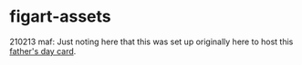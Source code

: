 # figart-assets

210213 maf: Just noting here that this was set up originally here to host this [father's day card](https://assets.markfigart.com/happy-fathers-day-pop/index.html). 
